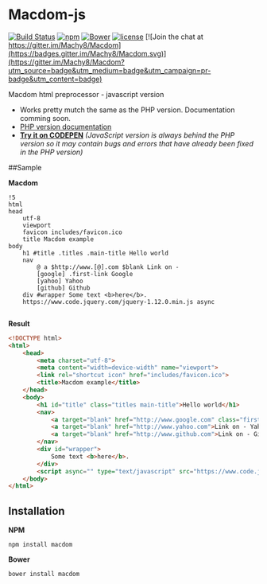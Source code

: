 # Macdom-js

[![Build Status](https://travis-ci.org/Machy8/Macdom-js.svg?branch=master)](https://travis-ci.org/Machy8/Macdom-js)
[![npm](https://img.shields.io/npm/v/macdom.svg?maxAge=2592000)](https://www.npmjs.com/package/macdom)
[![Bower](https://img.shields.io/bower/v/macdom.svg?maxAge=2592000)]()
[![license](https://img.shields.io/github/license/machy8/macdom-js.svg?maxAge=2592000)](https://github.com/Machy8/Macdom-js/blob/master/license.md)
[![Join the chat at https://gitter.im/Machy8/Macdom](https://badges.gitter.im/Machy8/Macdom.svg)](https://gitter.im/Machy8/Macdom?utm_source=badge&utm_medium=badge&utm_campaign=pr-badge&utm_content=badge)

Macdom html preprocessor - javascript version

- Works pretty mutch the same as the PHP version. Documentation comming soon.
- [PHP version documentation](https://github.com/Machy8/Macdom/wiki)
- **[Try it on CODEPEN](http://codepen.io/Machy8/pen/mPLdbg)** *(JavaScript version is always behind the PHP version so it may contain bugs and errors that have already been fixed in the PHP version)*

##Sample

**Macdom**
```` Slim
!5
html
head
	utf-8
	viewport
	favicon includes/favicon.ico
	title Macdom example
body
	h1 #title .titles .main-title Hello world
	nav
		@ a $http://www.[@].com $blank Link on -
		[google] .first-link Google
		[yahoo] Yahoo
		[github] Github	
	div #wrapper Some text <b>here</b>.
	https://www.code.jquery.com/jquery-1.12.0.min.js async
	
````

**Result**
```` html
<!DOCTYPE html>
<html>
	<head>
		<meta charset="utf-8">
		<meta content="width=device-width" name="viewport">
		<link rel="shortcut icon" href="includes/favicon.ico">
		<title>Macdom example</title>
	</head>
	<body>
		<h1 id="title" class="titles main-title">Hello world</h1>
		<nav>
			<a target="blank" href="http://www.google.com" class="first-link">Link on - Google</a>
			<a target="blank" href="http://www.yahoo.com">Link on - Yahoo</a>
			<a target="blank" href="http://www.github.com">Link on - Github</a>
		</nav>
		<div id="wrapper">
			Some text <b>here</b>.
		</div>
		<script async="" type="text/javascript" src="https://www.code.jquery.com/jquery-1.12.0.min.js"></script>
	</body>
</html>
````

## Installation

**NPM**
```
npm install macdom
```

**Bower**
```
bower install macdom

````
